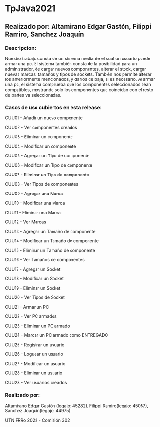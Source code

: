 # TpJava2021

## Realizado por: Altamirano Edgar Gastón, Filippi Ramiro, Sanchez Joaquín

### Descripcion:

Nuestro trabajo consta de un sistema mediante el cual un usuario puede armar una pc. El sistema también consta de la posibilidad para un administrador, de cargar nuevos componentes, alterar el stock, cargar nuevas marcas, tamaños y tipos de sockets. También nos permite alterar los anteriormente mencionados, y darlos de baja, si es necesario.
Al armar una pc, el sistema comprueba que los componentes seleccionados sean compatibles, mostrando solo los componentes que coincidan con el resto de partes ya seleccionadas.

### Casos de uso cubiertos en esta release:

CUU01 - Añadir un nuevo componente

CUU02 - Ver componentes creados

CUU03 - Eliminar un componente

CUU04 - Modificar un componente

CUU05 - Agregar un Tipo de componente

CUU06 - Modificar un Tipo de componente

CUU07 - Eliminar un Tipo de componente

CUU08 - Ver Tipos de componentes

CUU09 - Agregar una Marca

CUU10 - Modificar una Marca

CUU11 - Eliminar una Marca

CUU12 - Ver Marcas

CUU13 - Agregar un Tamaño de componente

CUU14 - Modificar un Tamaño de componente

CUU15 - Eliminar un Tamaño de componente

CUU16 - Ver Tamaños de componentes

CUU17 - Agregar un Socket

CUU18 - Modificar un Socket

CUU19 - Eliminar un Socket

CUU20 - Ver Tipos de Socket

CUU21 - Armar un PC

CUU22 - Ver PC armados

CUU23 - Eliminar un PC armado

CUU24 - Marcar un PC armado como ENTREGADO

CUU25 - Registrar un usuario

CUU26 - Loguear un usuario

CUU27 - Modificar un usuario

CUU28 - Eliminar un usuario

CUU28 - Ver usuarios creados

### Realizado por:

Altamirano Edgar Gastón (legajo: 45282), Filippi Ramiro(legajo: 45057), Sanchez Joaquín(legajo: 44975).

UTN FRRo 2022 - Comisión 302
